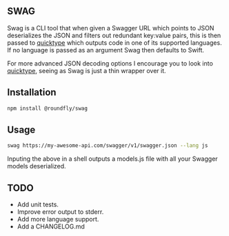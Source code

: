 ## SWAG

Swag is a CLI tool that when given a Swagger URL which points to JSON deserializes the JSON and filters out redundant key:value pairs, this is then passed to [quicktype](https://quicktype.io) which outputs code in one of its supported languages. If no language is passed as an argument Swag then defaults to Swift.

For more advanced JSON decoding options I encourage you to look into [quicktype](https://github.com/quicktype/quicktype), seeing as Swag is just a thin wrapper over it.



## Installation
```bash
npm install @roundfly/swag
```


## Usage
```bash
swag https://my-awesome-api.com/swagger/v1/swagger.json --lang js
```
Inputing the above in a shell outputs a models.js file with all your Swagger models deserialized.



## TODO

* Add unit tests.
* Improve error output to stderr.
* Add more language support.
* Add a CHANGELOG.md
